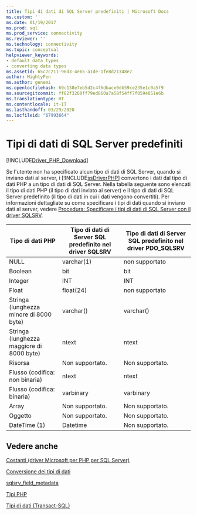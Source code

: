 ```yaml
---
title: Tipi di dati di SQL Server predefiniti | Microsoft Docs
ms.custom: ''
ms.date: 01/19/2017
ms.prod: sql
ms.prod_service: connectivity
ms.reviewer: ''
ms.technology: connectivity
ms.topic: conceptual
helpviewer_keywords:
- default data types
- converting data types
ms.assetid: 65c7c211-96d3-4e65-a1de-1fe8d21348e7
author: MightyPen
ms.author: genemi
ms.openlocfilehash: 69c138e7eb5d2c4f6dbace0db59ce235e1c0a5f9
ms.sourcegitcommit: ff82f3260ff79ed860a7a58f54ff7f0594851e6b
ms.translationtype: HT
ms.contentlocale: it-IT
ms.lasthandoff: 03/29/2020
ms.locfileid: "67993664"
---
```

# <a name="default-sql-server-data-types"></a>Tipi di dati di SQL Server predefiniti
[!INCLUDE[Driver_PHP_Download](../../includes/driver_php_download.md)]

Se l'utente non ha specificato alcun tipo di dati di SQL Server, quando si inviano dati al server, i [!INCLUDE[ssDriverPHP](../../includes/ssdriverphp_md.md)] convertono i dati dal tipo di dati PHP a un tipo di dati di SQL Server. Nella tabella seguente sono elencati il tipo di dati PHP (il tipo di dati inviato al server) e il tipo di dati di SQL Server predefinito (il tipo di dati in cui i dati vengono convertiti). Per informazioni dettagliate su come specificare i tipi di dati quando si inviano dati al server, vedere [Procedura: Specificare i tipi di dati di SQL Server con il driver SQLSRV](../../connect/php/how-to-specify-sql-server-data-types-when-using-the-sqlsrv-driver.md).  
  
|Tipo di dati PHP|Tipo di dati di Server SQL predefinito nel driver SQLSRV|Tipo di dati di Server SQL predefinito nel driver PDO_SQLSRV|  
|-----------------|------------------------------------------------|-----------------------------------------------------|  
|NULL|varchar(1)|non supportato|  
|Boolean|bit|bit|  
|Integer|INT|INT|  
|Float|float(24)|non supportato|  
|Stringa (lunghezza minore di 8000 byte)|varchar(<string length>)|varchar(<string length>)|  
|Stringa (lunghezza maggiore di 8000 byte)|ntext|ntext|  
|Risorsa|Non supportato.|Non supportato.|  
|Flusso (codifica: non binaria)|ntext|ntext|  
|Flusso (codifica: binaria)|varbinary|varbinary|  
|Array|Non supportato.|Non supportato.|  
|Oggetto|Non supportato.|Non supportato.|  
|DateTime (1)|Datetime|Non supportato.|  
  
## <a name="see-also"></a>Vedere anche  
[Costanti &#40;driver Microsoft per PHP per SQL Server&#41;](../../connect/php/constants-microsoft-drivers-for-php-for-sql-server.md)

[Conversione dei tipi di dati](../../connect/php/converting-data-types.md)

[sqlsrv_field_metadata](../../connect/php/sqlsrv-field-metadata.md)

[Tipi PHP](https://php.net/manual/language.types.php)

[Tipi di dati (Transact-SQL)](https://docs.microsoft.com/sql/t-sql/data-types/data-types-transact-sql)  
  
